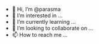 - 👋 Hi, I’m @parasma
- 👀 I’m interested in ...
- 🌱 I’m currently learning ...
- 💞️ I’m looking to collaborate on ...
- 📫 How to reach me ...

<!---
parasma/parasma is a ✨ special ✨ repository because its `README.md` (this file) appears on your GitHub profile.
You can click the Preview link to take a look at your changes.
--->
